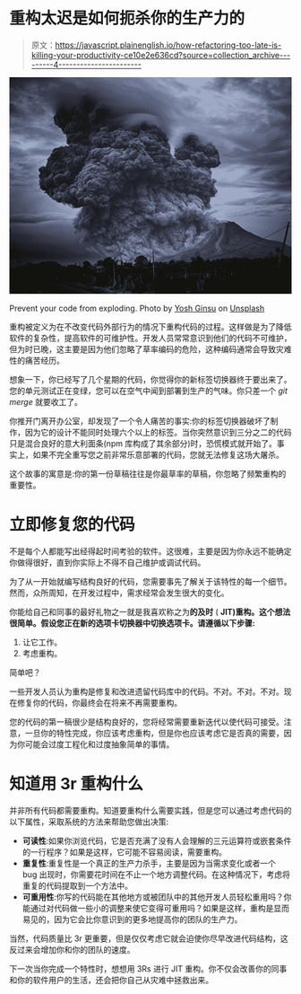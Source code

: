 # 重构太迟是如何扼杀你的生产力的

> 原文：<https://javascript.plainenglish.io/how-refactoring-too-late-is-killing-your-productivity-ce10e2e636cd?source=collection_archive---------4----------------------->

![](img/54093971c38ea04b3581e6bb1a4b8792.png)

Prevent your code from exploding. Photo by [Yosh Ginsu](https://unsplash.com/@yoshginsu?utm_source=unsplash&utm_medium=referral&utm_content=creditCopyText) on [Unsplash](https://unsplash.com/s/photos/disaster?utm_source=unsplash&utm_medium=referral&utm_content=creditCopyText)

重构被定义为在不改变代码外部行为的情况下重构代码的过程。这样做是为了降低软件的复杂性，提高软件的可维护性。开发人员常常意识到他们的代码不可维护，但为时已晚，这主要是因为他们忽略了草率编码的危险，这种编码通常会导致灾难性的痛苦经历。

想象一下，你已经写了几个星期的代码，你觉得你的新标签切换器终于要出来了。您的单元测试正在变绿，您可以在空气中闻到部署到生产的气味。你只差一个 *git merge* 就要收工了。

你推开门离开办公室，却发现了一个令人痛苦的事实:你的标签切换器破坏了制作，因为它的设计不能同时处理六个以上的标签。当你突然意识到三分之二的代码只是混合良好的意大利面条(npm 库构成了其余部分)时，恐慌模式就开始了。事实上，如果不完全重写您之前非常乐意部署的代码，您就无法修复这场大屠杀。

这个故事的寓意是:你的第一份草稿往往是你最草率的草稿，你忽略了频繁重构的重要性。

# 立即修复您的代码

不是每个人都能写出经得起时间考验的软件。这很难，主要是因为你永远不能确定你做得很好，直到你实际上不得不自己维护或调试代码。

为了从一开始就编写结构良好的代码，您需要事先了解关于该特性的每一个细节。然而，众所周知，在开发过程中，需求经常会发生很大的变化。

你能给自己和同事的最好礼物之一就是我喜欢称之为**的及时** ( **JIT)重构。这个想法很简单。假设您正在新的选项卡切换器中切换选项卡。请遵循以下步骤:**

1.  让它工作。
2.  考虑重构。

简单吧？

一些开发人员认为重构是修复和改进遗留代码库中的代码。不对。不对。不对。现在修复你的代码，你最终会在将来不再需要重构。

您的代码的第一稿很少是结构良好的，您将经常需要重新迭代以使代码可接受。注意，一旦你的特性完成，你应该考虑重构，但是你也应该考虑它是否真的需要，因为你可能会过度工程化和过度抽象简单的事情。

# 知道用 3r 重构什么

并非所有代码都需要重构。知道要重构什么需要实践，但是您可以通过考虑代码的以下属性，采取系统的方法来帮助您做出决策:

*   **可读性**:如果你浏览代码，它是否充满了没有人会理解的三元运算符或嵌套条件的一行程序？如果是这样，它可能不容易阅读，需要重构。
*   **重复性**:重复性是一个真正的生产力杀手，主要是因为当需求变化或者一个 bug 出现时，你需要花时间在不止一个地方调整代码。在这种情况下，考虑将重复的代码提取到一个方法中。
*   **可重用性**:你写的代码能在其他地方或被团队中的其他开发人员轻松重用吗？你能通过对代码做一些小的调整来使它变得可重用吗？如果是这样，重构是显而易见的，因为它会比你意识到的更多地提高你的团队的生产力。

当然，代码质量比 3r 更重要，但是仅仅考虑它就会迫使你尽早改进代码结构，这反过来会增加你和你的团队的速度。

下一次当你完成一个特性时，想想用 3Rs 进行 JIT 重构。你不仅会改善你的同事和你的软件用户的生活，还会把你自己从灾难中拯救出来。